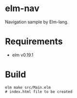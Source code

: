 # elm-nav
Navigation sample by Elm-lang.

# Requirements
- elm v0.19.1

# Build
```
elm make src/Main.elm
# index.html file to be created
```
